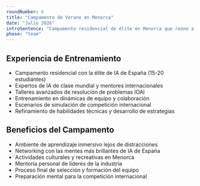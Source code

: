 ```yaml
---
roundNumber: 6
title: "Campamento de Verano en Menorca"
date: "Julio 2026"
introSentence: "Campamento residencial de élite en Menorca que reúne a los mejores talentos de IA de España para la preparación intensiva final con expertos de clase mundial, con todos los gastos cubiertos."
phase: "team"
---
```


## Experiencia de Entrenamiento

- Campamento residencial con la élite de IA de España (15-20 estudiantes)
- Expertos de IA de clase mundial y mentores internacionales
- Talleres avanzados de resolución de problemas IOAI
- Entrenamiento en dinámicas de equipo y colaboración
- Escenarios de simulación de competición internacional
- Refinamiento de habilidades técnicas y desarrollo de estrategias

## Beneficios del Campamento

- Ambiente de aprendizaje inmersivo lejos de distracciones
- Networking con las mentes más brillantes de IA de España
- Actividades culturales y recreativas en Menorca
- Mentoría personal de líderes de la industria
- Proceso final de selección y formación del equipo
- Preparación mental para la competición internacional
